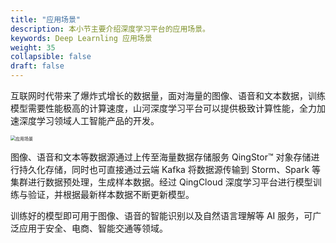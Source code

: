 ```yaml
---
title: "应用场景"
description: 本小节主要介绍深度学习平台的应用场景。 
keywords: Deep Learnling 应用场景 
weight: 35
collapsible: false
draft: false
---
```


互联网时代带来了爆炸式增长的数据量，面对海量的图像、语音和文本数据，训练模型需要性能极高的计算速度，山河深度学习平台可以提供极致计算性能，全力加速深度学习领域人工智能产品的开发。

<img src="../../_images/scene.png" alt="应用场景" style="zoom:50%;" />

图像、语音和文本等数据源通过上传至海量数据存储服务 QingStor™ 对象存储进行持久化存储，同时也可直接通过云端 Kafka 将数据源传输到 Storm、Spark 等集群进行数据预处理，生成样本数据。经过 QingCloud 深度学习平台进行模型训练与验证，并根据最新样本数据不断更新模型。

训练好的模型即可用于图像、语音的智能识别以及自然语言理解等 AI 服务，可广泛应用于安全、电商、智能交通等领域。

